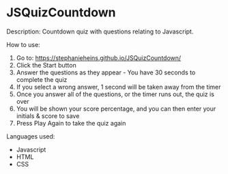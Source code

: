 # JSQuizCountdown

Description: 
Countdown quiz with questions relating to Javascript. 

How to use: 
1. Go to: https://stephanieheins.github.io/JSQuizCountdown/
2. Click the Start button
3. Answer the questions as they appear - You have 30 seconds to complete the quiz
4. If you select a wrong answer, 1 second will be taken away from the timer 
5. Once you answer all of the questions, or the timer runs out, the quiz is over
6. You will be shown your score percentage, and you can then enter your initials & score to save 
7. Press Play Again to take the quiz again 

Languages used: 
- Javascript 
- HTML
- CSS 